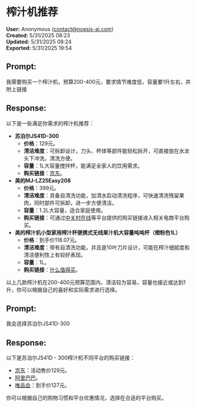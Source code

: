 # 榨汁机推荐

**User:** Anonymous (contact@noesis-ai.com)  
**Created:** 5/31/2025 08:23  
**Updated:** 5/31/2025 08:24  
**Exported:** 5/31/2025 19:54  

## Prompt:
我需要购买一个榨汁机，预算200-400元，要求情节难度低，容量要1升左右，并附上链接

## Response:
以下是一些满足你需求的榨汁机推荐：
- **苏泊尔JS41D-300**
    - **价格**：129元。
    - **清洁难度**：可拆卸设计，刀头、杯体等部件能轻松拆开，可直接放在水龙头下冲洗，清洗方便。
    - **容量**：1L大容量搅拌杯，能满足全家人的饮用需求。
    - **购买链接**：[京东](https://item.m.jd.com/product/10076039827829.html)。
- **美的MJ-LZ25Easy208**
    - **价格**：399元。
    - **清洁难度**：具备自清洗功能，加清水启动清洗程序，可快速清洗残留果肉，同时部件可拆卸，进一步方便清洁。
    - **容量**：1.2L大容量，适合家庭使用。
    - **购买链接**：可通过[中关村在线](https://detail.zol.com.cn/juicer/midea/hot.html?from=jinritoutiao)等平台提供的购买链接进入相关电商平台购买。
- **美的榨汁机小型家用榨汁杯便携式无线果汁机大容量吨吨杯（橙粉色1L）**
    - **价格**：到手价118.07元。
    - **清洁难度**：带有自清洗功能，并且是10叶刀片设计，可能在榨汁细腻度和清洁便利性上有较好表现。
    - **容量**：1L。
    - **购买链接**：[什么值得买](https://m.smzdm.com/p/148681557/)。

以上几款榨汁机在200-400元预算范围内，清洁较为容易，容量也接近或达到1升，你可以根据自己的喜好和实际需求进行选择。

## Prompt:
我会选择苏泊尔JS41D-300

## Response:
以下是苏泊尔JS41D - 300榨汁机不同平台的购买链接：
- [京东](https://item.m.jd.com/product/10076039827829.html)：活动售价129元。
- [阿里巴巴](http://m.1688.com/offer/899158749005.html)。
- [唯品会](https://m.smzdm.com/p/140877377/)：到手价127元。

你可以根据自己的购物习惯和平台优惠情况，选择在合适的平台购买。
